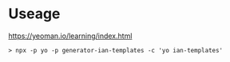 # Useage

https://yeoman.io/learning/index.html

```shell
> npx -p yo -p generator-ian-templates -c 'yo ian-templates'
```